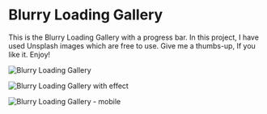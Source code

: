 # Blurry Loading Gallery
 This is the Blurry Loading Gallery with a progress bar. In this project, I have used Unsplash images which are free to use. Give me a thumbs-up, If you like it. Enjoy!
 
 ![Blurry Loading Gallery](https://user-images.githubusercontent.com/43209917/131227510-c99d2142-10d1-4d0e-be83-fdfedea97b31.png)
 
 ![Blurry Loading Gallery with effect](https://user-images.githubusercontent.com/43209917/131227524-4320d6bc-53b0-41eb-887c-5035a9bd9c5f.png)
 
 ![Blurry Loading Gallery - mobile](https://user-images.githubusercontent.com/43209917/131227530-8b535639-ecc2-4f86-a1a9-897877868a6a.png)



